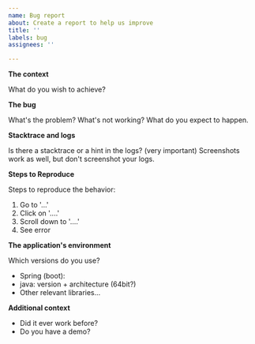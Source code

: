 ```yaml
---
name: Bug report
about: Create a report to help us improve
title: ''
labels: bug
assignees: ''

---
```


**The context**

What do you wish to achieve?

**The bug**

What's the problem? What's not working? What do you expect to happen.

**Stacktrace and logs**

Is there a stacktrace or a hint in the logs? (very important)
Screenshots work as well, but don't screenshot your logs.

**Steps to Reproduce**

Steps to reproduce the behavior:

1. Go to '...'
2. Click on '....'
3. Scroll down to '....'
4. See error

**The application's environment**

Which versions do you use?

* Spring (boot):
* java: version + architecture (64bit?)
* Other relevant libraries...

**Additional context**

* Did it ever work before?
* Do you have a demo?
